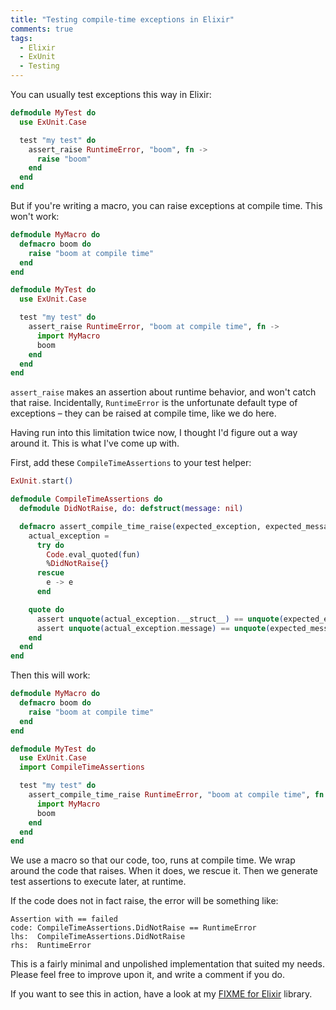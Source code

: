 ```yaml
---
title: "Testing compile-time exceptions in Elixir"
comments: true
tags:
  - Elixir
  - ExUnit
  - Testing
---
```


You can usually test exceptions this way in Elixir:

``` elixir test/my_test.exs
defmodule MyTest do
  use ExUnit.Case

  test "my test" do
    assert_raise RuntimeError, "boom", fn ->
      raise "boom"
    end
  end
end
```

But if you're writing a macro, you can raise exceptions at compile time. This won't work:

``` elixir test/my_test.exs
defmodule MyMacro do
  defmacro boom do
    raise "boom at compile time"
  end
end

defmodule MyTest do
  use ExUnit.Case

  test "my test" do
    assert_raise RuntimeError, "boom at compile time", fn ->
      import MyMacro
      boom
    end
  end
end
```

`assert_raise` makes an assertion about runtime behavior, and won't catch that raise. Incidentally, `RuntimeError` is the unfortunate default type of exceptions – they can be raised at compile time, like we do here.

Having run into this limitation twice now, I thought I'd figure out a way around it. This is what I've come up with.

First, add these `CompileTimeAssertions` to your test helper:

``` elixir test/test_helper.exs
ExUnit.start()

defmodule CompileTimeAssertions do
  defmodule DidNotRaise, do: defstruct(message: nil)

  defmacro assert_compile_time_raise(expected_exception, expected_message, fun) do
    actual_exception =
      try do
        Code.eval_quoted(fun)
        %DidNotRaise{}
      rescue
        e -> e
      end

    quote do
      assert unquote(actual_exception.__struct__) == unquote(expected_exception)
      assert unquote(actual_exception.message) == unquote(expected_message)
    end
  end
end
```

Then this will work:

``` elixir test/my_test.exs
defmodule MyMacro do
  defmacro boom do
    raise "boom at compile time"
  end
end

defmodule MyTest do
  use ExUnit.Case
  import CompileTimeAssertions

  test "my test" do
    assert_compile_time_raise RuntimeError, "boom at compile time", fn ->
      import MyMacro
      boom
    end
  end
end
```

We use a macro so that our code, too, runs at compile time. We wrap around the code that raises. When it does, we rescue it. Then we generate test assertions to execute later, at runtime.

If the code does not in fact raise, the error will be something like:

    Assertion with == failed
    code: CompileTimeAssertions.DidNotRaise == RuntimeError
    lhs:  CompileTimeAssertions.DidNotRaise
    rhs:  RuntimeError

This is a fairly minimal and unpolished implementation that suited my needs. Please feel free to improve upon it, and write a comment if you do.

If you want to see this in action, have a look at my [FIXME for Elixir](https://github.com/henrik/fixme-elixir) library.
